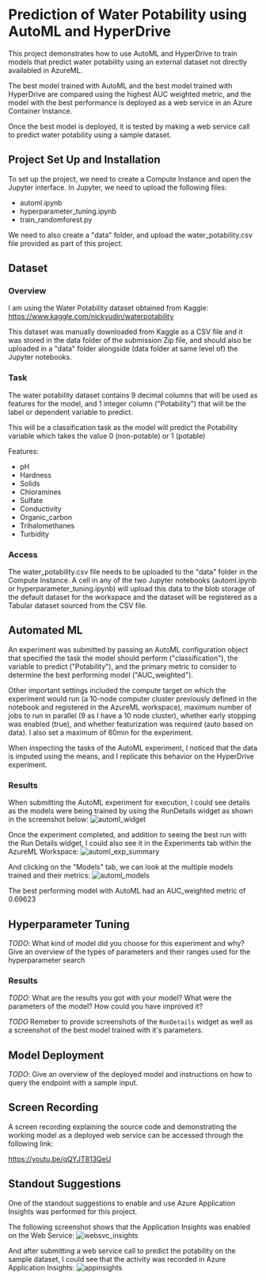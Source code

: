 # Prediction of Water Potability using AutoML and HyperDrive

This project demonstrates how to use AutoML and HyperDrive to train models that predict water potability using an external dataset not directly availabled in AzureML.

The best model trained with AutoML and the best model trained with HyperDrive are compared using the highest AUC weighted metric, and the model with the best performance is deployed as a web service in an Azure Container Instance.

Once the best model is deployed, it is tested by making a web service call to predict water potability using a sample dataset.


## Project Set Up and Installation
To set up the project, we need to create a Compute Instance and open the Jupyter interface. In Jupyter, we need to upload the following files:
- automl.ipynb
- hyperparameter_tuning.ipynb
- train_randomforest.py

We need to also create a "data" folder, and upload the water_potability.csv file provided as part of this project.

## Dataset

### Overview
I am using the Water Potability dataset obtained from Kaggle: https://www.kaggle.com/nickyudin/waterpotability

This dataset was manually downloaded from Kaggle as a CSV file and it was stored in the data folder of the submission Zip file, and should also be uploaded in a "data" folder alongside (data folder at same level of) the Jupyter notebooks.


### Task
The water potability dataset contains 9 decimal columns that will be used as features for the model, and 1 integer column ("Potability") that will be the label or dependent variable to predict.

This will be a classification task as the model will predict the Potability variable which takes the value 0 (non-potable) or 1 (potable)

Features:
- pH
- Hardness
- Solids
- Chloramines
- Sulfate
- Conductivity
- Organic_carbon
- Trihalomethanes
- Turbidity

### Access
The water_potability.csv file needs to be uploaded to the "data" folder in the Compute Instance. A cell in any of the two Jupyter notebooks (automl.ipynb or hyperparameter_tuning.ipynb) will upload this data to the blob storage of the default dataset for the workspace and the dataset will be registered as a Tabular dataset sourced from the CSV file.

## Automated ML
An experiment was submitted by passing an AutoML configuration object that specified the task the model should perform ("classification"), the variable to predict ("Potability"), and the primary metric to consider to determine the best performing model ("AUC_weighted").

Other important settings included the compute target on which the experiment would run (a 10-node computer cluster previously defined in the notebook and registered in the AzureML workspace), maximum number of jobs to run in parallel (9 as I have a 10 node cluster), whether early stopping was enabled (true), and whether featurization was required (auto based on data). I also set a maximum of 60min for the experiment.

When inspecting the tasks of the AutoML experiment, I noticed that the data is imputed using the means, and I replicate this behavior on the HyperDrive experiment.


### Results

When submitting the AutoML experiment for execution, I could see details as the models were being trained by using the RunDetails widget as shown in the screenshot below:
![automl_widget](screenshots/01_automl_rundetails_widget.png)

Once the experiment completed, and addition to seeing the best run with the Run Details widget, I could also see it in the Experiments tab within the AzureML Workspace:
![automl_exp_summary](screenshots/02_automl_experiment_summary.png)

And clicking on the "Models" tab, we can look at the multiple models trained and their metrics:
![automl_models](screenshots/automl_models.png)

The best performing model with AutoML had an AUC_weighted metric of 0.69623


## Hyperparameter Tuning
*TODO*: What kind of model did you choose for this experiment and why? Give an overview of the types of parameters and their ranges used for the hyperparameter search


### Results
*TODO*: What are the results you got with your model? What were the parameters of the model? How could you have improved it?

*TODO* Remeber to provide screenshots of the `RunDetails` widget as well as a screenshot of the best model trained with it's parameters.

## Model Deployment
*TODO*: Give an overview of the deployed model and instructions on how to query the endpoint with a sample input.

## Screen Recording
A screen recording explaining the source code and demonstrating the working model as a deployed web service can be accessed through the following link:

https://youtu.be/qQYJT813QeU


## Standout Suggestions
One of the standout suggestions to enable and use Azure Application Insights was performed for this project.

The following screenshot shows that the Application Insights was enabled on the Web Service:
![websvc_insights](screenshots/10_webservice_appinsights.png)

And after submitting a web service call to predict the potability on the sample dataset, I could see that the activity was recorded in Azure Application Insights:
![appinsights](screenshots/11_appinsights.png)
